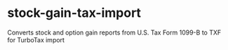 # stock-gain-tax-import
Converts stock and option gain reports from U.S. Tax Form 1099-B to TXF for TurboTax import
